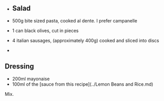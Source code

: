 - ## Salad

- 500g bite sized pasta, cooked al dente. I prefer campanelle

- 1 can black olives, cut in pieces

- 4 italian sausages, (approximately 400g) cooked and sliced into discs

- 

Dressing
--------

- 200ml mayonaise 
- 100ml of the [sauce from this recipe](../Lemon Beans and Rice.md)

Mix.